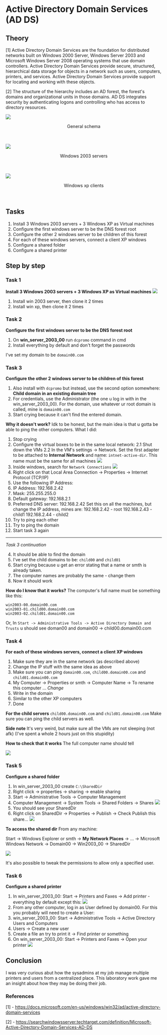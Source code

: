 # Active Directory Domain Services (AD DS)

## Theory

[1] Active Directory Domain Services are the foundation for distributed networks built on Windows 2000 Server, Windows Server 2003 and Microsoft Windows Server 2008 operating systems that use domain controllers. Active Directory Domain Services provide secure, structured, hierarchical data storage for objects in a network such as users, computers, printers, and services. Active Directory Domain Services provide support for locating and working with these objects.

[2] The structure of the hierarchy includes an AD forest, the forest's domains and organizational units in those domains. AD DS integrates security by authenticating logons and controlling who has access to directory resources.

![](./imgs/CazacARCLab1.png)
<center>General schema</center>
<br/>
<br/>

![](./imgs/win_all_servers.png)
<center>Windows 2003 servers</center>
<br/>
<br/>

![](./imgs/xps_all.png)
<center>Windows xp clients</center>
<br/>
<br/>

## Tasks
1. Install 3 Windows 2003 servers + 3 Windows XP as Virtual machines
2. Configure the first windows server to be the DNS forest root
3. Configure the other 2 windows server to be children of this forest
4. For each of these windows servers, connect a client XP windows
5. Configure a shared folder
6. Configure a shared printer

## Step by step
### Task 1
**Install 3 Windows 2003 servers + 3 Windows XP as Virtual machines**
![](./imgs/installed_windowses.png)


1. Install win 2003 server, then clone it 2 times
2. Install win xp, then clone it 2 times

### Task 2
**Configure the first windows server to be the DNS forest root**

1. On **win_server_2003_00** run `dcpromo` command in cmd
2. Install everything by default and don't forget the passwords

I've set my domain to be `domain00.com`

### Task 3
**Configure the other 2 windows server to be children of this forest**

1. Also install with `dcpromo` but instead, use the second option somewhere: **Child domain in an existing domain tree**
2. For credentials, use the Administrator (the one u log in with in the win_server_2003_00). For the domain, use whatever ur root domain is called, mine is `domain00.com`
3. Start crying because it can't find the entered domain.

**Why it doesn't work?**
Idk to be honest, but the main idea is that u gotta be able to ping the other computers.
What I did:
1. Stop crying
2. Configure the virtual boxes to be in the same local network:
 2.1 Shut down the VMs
 2.2 In the VM's settings -> Network. Set the first adapter to be attached to **Internal Network** and name: `intnet-active-dir`. This name must be the same for all machines
 ![](./imgs/vm_network_adapters.png)
3. Inside windows, search for `Network Connections`
 ![](./imgs/network_connections.png)
4. Right click on that Local Area Connection -> Properties -> Internet Protocol (TCP/IP)
5. Use the following IP Address:
  1. IP Address: 192.168.2.42
  2. Mask: 255.255.255.0
  3. Default gateway: 192.168.2.1
  4. Preferred DNS server: 192.168.2.42
  Set this on all the machines, but change the IP address, mines are:
  192.168.2.42 - root
  192.168.2.43 - child1
  192.168.2.44 - child2
6. Try to ping each other
7. Try to ping the domain
8. Start task 3 again

<hr/>

*Task 3 continuation*

4. It should be able to find the domain
5. I've set the child domains to be: `child00` and `child01`
6. Start crying because u get an error stating that a name or smth is already taken.
 1. The computer names are probably the same - change them
7. Now it should work

**How do I know that it works?**
The computer's full name must be something like this:
~~~
win2003-00.domain00.com
win2003-01.child00.domain00.com
win2003-02.child01.domain00.com
~~~

Or, In `Start -> Administrative Tools -> Active Directory Domain and Trusts` u should see doman00 and domain00 -> child00.domain00.com

### Task 4
**For each of these windows servers, connect a client XP windows**

1. Make sure they are in the same network (as described above)
2. Change the IP stuff with the same idea as above
3. Make sure you can ping `domain00.com`, `child00.domain00.com` and `child01.domain00.com`
4. My Computer -> Properties or smth -> Computer Name -> To rename this computer ... *Change*
5. Write in the domain
6. Similar to the other XP computers
7. Done

**For the child servers**
`child00.domain00.com` and `child01.domain00.com`
Make sure you can ping the child servers as well.

**Side note**
It's very weird, but make sure all the VMs are not sleeping (not afk) (I've spent a whole 2 hours just on this stupidity)

**How to check that it works**
The full computer name should tell

![](./imgs/all_networks.png)

### Task 5
**Configure a shared folder**

1. In win_server_2003_00 create `C:\SharedDir`
2. Right click -> properties -> sharing -> enable sharing
3. Start -> Administrative Tools -> Computer Management
4. Computer Management -> System Tools -> Shared Folders -> Shares
![](./imgs/sharing_computer_management.png)
5. You should see your SharedDir
6. Right click on SharedDir -> Properties -> Publish -> Check Publish this share...
![](./imgs/sharing_shareddir_properties.png)

**To access the shared dir**
From any machine:

Start -> Windows Explorer or smth -> **My Network Places** -> ... -> Microsoft Windows Network -> Domain00 -> Win2003_00 -> SharedDir

![](./imgs/sharing_final_dir.png)

It's also possible to tweak the permissions to allow only a specified user.

### Task 6
**Configure a shared printer**

1. In win_server_2003_00: Start -> Printers and Faxes -> Add printer - everything by default except this:
![](./imgs/printing_add_printer_00.png)
2. From any other computer, log in as User defined by domain00. For this you probably will need to create a User:
  1. win_server_2003_00: Start -> Administrative Tools -> Active Directory Users and Computers
  2. Users -> Create a new user
3. Create a file an try to print it -> Find printer or something
4. On win_server_2003_00: Start -> Printers and Faxes -> Open your printer
![](./imgs/printing_final_result.png)

## Conclusion
I was very curious abut how the sysadmins at my job manage multiple printers and users from a centralized place. This laboratory work gave me an insight about how they may be doing their job.

### References
[1] - https://docs.microsoft.com/en-us/windows/win32/ad/active-directory-domain-services

[2] - https://searchwindowsserver.techtarget.com/definition/Microsoft-Active-Directory-Domain-Services-AD-DS
